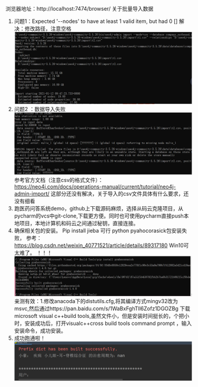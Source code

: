 浏览器地址：http://localhost:7474/browser/
关于批量导入数据
1.	问题1：Expected '--nodes' to have at least 1 valid item, but had 0 []
解决：修改路径，注意空格
![image](https://github.com/zh-12345/KG/blob/main/img/img1.png)
2.	问题2 ：数据导入失败
 ![image](https://github.com/zh-12345/KG/blob/main/img/img2.png)
参考官方文档（注意csv的格式文件）：
https://neo4j.com/docs/operations-manual/current/tutorial/neo4j-admin-import/
这部分还没有解决，关于导入的csv文件具体有什么要求，还没有细看
3.	跑医药问答系统demo，github上下载源码麻烦，选择从码云克隆项目，从pycharm的vcs中git-clone,下载更方便。同时也可使用pycharm直接push本地项目，本地计算机和码云之间通过秘钥，直接连接。
4.	确保相关包的安装。
Pip install jieba 可行
python pyahocorasick包安装失败，
参考：https://blog.csdn.net/weixin_40771521/article/details/89317180
Win10可太难了。
！！！
![image](https://github.com/zh-12345/KG/blob/main/img/img3.png) 
亲测有效：1.修改anacoda下的distutils.cfg,将其编译方式mingv32改为msvc,然后通过https://pan.baidu.com/s/1WaBxFghTll6Zofz1DGOZBg 下载microsoft visual c++build tools,虽然文件小，但是安装时间挺长的，个把小时，安装成功后，打开visualc++cross build tools command prompt ，输入安装命令，成功安装。
5.	成功跑通啦！
![image](https://github.com/zh-12345/KG/blob/main/img/img4.png)
